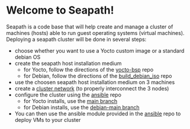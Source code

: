 # Welcome to Seapath!

Seapath is a code base that will help create and manage a cluster of machines (hosts) able to run guest operating systems (virtual machines).
Deploying a seapath cluster will be done in several steps:
- choose whether you want to use a Yocto custom image or a standard debian OS
- create the seapath host installation medium
	- for Yocto, follow the directions of the [yocto-bsp](https://github.com/seapath/yocto-bsp) repo
	- for Debian, follow the directions of the [build_debian_iso](https://github.com/seapath/build_debian_iso) repo
- use the choosen seapath  host installation medium on 3 machines
- create a [cluster network](cluster-network.md) (to properly interconnect the 3 nodes)
- configure the cluster using the [ansible](https://github.com/seapath/ansible) repo
	- for Yocto installs, use the [main branch](https://github.com/seapath/ansible/tree/main)
	- for Debian installs, use the [debian-main branch](https://github.com/seapath/ansible/tree/debian-main)
- You can then use the ansible module provided in the [ansible](https://github.com/seapath/ansible) repo to deploy VMs to your cluster
